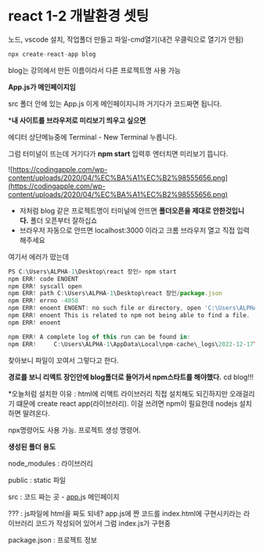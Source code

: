 # react 1-2 개발환경 셋팅

노드, vscode 설치, 작업폴더 만들고 파일-cmd열기(내건 우클릭으로 열기가 안됨)

```jsx
npx create-react-app blog
```

blog는 강의에서 만든 이름이라서 다른 프로젝트명 사용 가능

**App.js가 메인페이지임**

src 폴더 안에 있는 App.js 이게 메인페이지니까 거기다가 코드짜면 됩니다.

***내 사이트를 브라우저로 미리보기 띄우고 싶으면**

에디터 상단메뉴중에 Terminal - New Terminal 누릅니다.

그럼 터미널이 뜨는데 거기다가 **npm start** 입력후 엔터치면 미리보기 뜹니다.

![https://codingapple.com/wp-content/uploads/2020/04/%EC%BA%A1%EC%B2%98555656.png](https://codingapple.com/wp-content/uploads/2020/04/%EC%BA%A1%EC%B2%98555656.png)

- 저처럼 blog 같은 프로젝트명이 터미널에 안뜨면 **폴더오픈을 제대로 안한것입니다.** 폴더 오픈부터 잘하십쇼
- 브라우저 자동으로 안뜨면 localhost:3000 이라고 크롬 브라우저 열고 직접 입력해주세요

여기서 에러가 떴는데

```jsx
PS C:\Users\ALPHA-1\Desktop\react 장인> npm start
npm ERR! code ENOENT
npm ERR! syscall open
npm ERR! path C:\Users\ALPHA-1\Desktop\react 장인/package.json
npm ERR! errno -4058
npm ERR! enoent ENOENT: no such file or directory, open 'C:\Users\ALPHA-1\Desktop\react 장인\package.json'
npm ERR! enoent This is related to npm not being able to find a file.
npm ERR! enoent

npm ERR! A complete log of this run can be found in:
npm ERR!     C:\Users\ALPHA-1\AppData\Local\npm-cache\_logs\2022-12-17T19_57_55_213Z-debug-0.log
```

찾아보니 파일이 꼬여서 그렇다고 한다.

**경로를 보니 리액트 장인안에 blog폴더로 들어가서 npm스타트를 해야했다.**  cd blog!!!

*오늘처럼 설치한 이유 :  html에 리액트 라이브러리 직접 설치해도 되긴하지만 오래걸리기 떄문에 create react app(라이브러리). 이걸 쓰려면 npm이 필요한데 nodejs 설치하면 딸려온다. 

npx명령어도 사용 가능. 프로젝트 생성 명령어.

**생성된 폴더 용도**

node_modules : 라이브러리

public : static 파일

src : 코드 짜는 곳 - [app.j](http://app.je)s 메인페이지 

??? : js파일에 html을 짜도 되네? app.js에 짠 코드를 index.html에 구현시키라는 라이브러리 코드가 작성되어 있어서 그럼 index.js가 구현중

package.json :  프로젝트 정보
